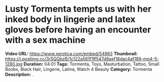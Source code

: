 # Lusty Tormenta tempts us with her inked body in lingerie and latex gloves before having an encounter with a sex machine

**Video URL:** https://www.xerotica.com/embed/54963
**Thumbnail:** https://i.postimg.cc/3rSQQbzB/1c122a561f1ff547d8aef16dac4af189-mp4-5-1280.jpg
**Duration:** 04:01
**Tags:** Tormenta, Toys, Masturbation, Tattoo, Small Boobs, Black Hair, Lingerie, Latina, Watch 4 Beauty
**Category:** Tormenta
**Description:** .